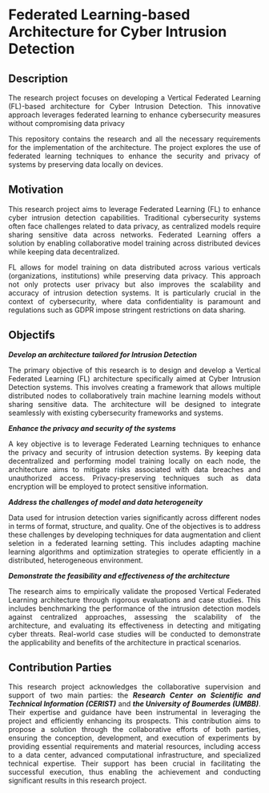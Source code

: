 # Federated Learning-based Architecture for Cyber Intrusion Detection
## Description
<p align="justify">The research project focuses on developing a Vertical Federated Learning (FL)-based architecture for Cyber Intrusion Detection. This innovative approach leverages federated learning to enhance cybersecurity measures without compromising data privacy </p>
<p align="justify">This repository contains the research and all the necessary requirements for the implementation of the architecture. The project explores the use of federated learning techniques to enhance the security and privacy of systems by preserving data locally on devices.</p>

## Motivation
<p align="justify">This research project aims to leverage Federated Learning (FL) to enhance cyber intrusion detection capabilities. Traditional cybersecurity systems often face challenges related to data privacy, as centralized models require sharing sensitive data across networks. Federated Learning offers a solution by enabling collaborative model training across distributed devices while keeping data decentralized.</p>
<p align="justify">FL allows for model training on data distributed across various verticals (organizations, institutions) while preserving data privacy. This approach not only protects user privacy but also improves the scalability and accuracy of intrusion detection systems. It is particularly crucial in the context of cybersecurity, where data confidentiality is paramount and regulations such as GDPR impose stringent restrictions on data sharing.</p>

## Objectifs
<p align="justify"><strong><em>Develop an architecture tailored for Intrusion Detection</em></strong></p>
<p align="justify">The primary objective of this research is to design and develop a Vertical Federated Learning (FL) architecture specifically aimed at Cyber Intrusion Detection systems. This involves creating a framework that allows multiple distributed nodes to collaboratively train machine learning models without sharing sensitive data. The architecture will be designed to integrate seamlessly with existing cybersecurity frameworks and systems.</p>
<p align="justify"><strong><em>Enhance the privacy and security of the systems</em></strong></p>
<p align="justify">A key objective is to leverage Federated Learning techniques to enhance the privacy and security of intrusion detection systems. By keeping data decentralized and performing model training locally on each node, the architecture aims to mitigate risks associated with data breaches and unauthorized access. Privacy-preserving techniques such as data encryption will be employed to protect sensitive information.</p>
<p align="justify"><strong><em>Address the challenges of model and data heterogeneity</em></strong></p>
<p align="justify">Data used for intrusion detection varies significantly across different nodes in terms of format, structure, and quality. One of the objectives is to address these challenges by developing techniques for data augmentation and client seletion in a federated learning setting. This includes adapting machine learning algorithms and optimization strategies to operate efficiently in a distributed, heterogeneous environment.</p>
<p align="justify"><strong><em>Demonstrate the feasibility and effectiveness of the architecture</em></strong></p>
<p align="justify">The research aims to empirically validate the proposed Vertical Federated Learning architecture through rigorous evaluations and case studies. This includes benchmarking the performance of the intrusion detection models against centralized approaches, assessing the scalability of the architecture, and evaluating its effectiveness in detecting and mitigating cyber threats. Real-world case studies will be conducted to demonstrate the applicability and benefits of the architecture in practical scenarios.</p>


## Contribution Parties
<p align="justify">This research project acknowledges the collaborative supervision and support of two main parties: the <strong><em>Research Center on Scientific and Technical Information (CERIST)</em></strong> and <strong><em>the University of Boumerdes (UMBB)</em></strong>. Their expertise and guidance have been instrumental in leveraging the project and efficiently enhancing its prospects. This contribution aims to propose a solution through the collaborative efforts of both parties, ensuring the conception, development, and execution of experiments by providing essential requirements and material resources, including access to a data center, advanced computational infrastructure, and specialized technical expertise. Their support has been crucial in facilitating the successful execution, thus enabling the achievement and conducting significant results in this research project.</p>








